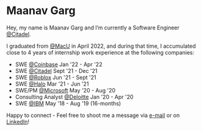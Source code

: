 
<h1 align="left">Maanav Garg</h1>

Hey, my name is Maanav Garg and I’m currently a Software Engineer [@Citadel](https://www.citadel.com).

I graduated from [@MacU](https://www.eng.mcmaster.ca/cas/programs/degree-options/basc/computer-science) in April 2022, and during that time, I accumulated close to 4 years of internship work experience at the following companies:
* SWE [@Coinbase](https://www.coinbase.com) Jan '22 - Apr '22
* SWE [@Citadel](https://www.citadel.com) Sept '21 - Dec '21
* SWE [@Roblox](https://corp.roblox.com) Jun '21 - Sept '21
* SWE [@Halo](https://www.halo.science) Mar '21 - Jun '21
* SWE/PM [@Microsoft](https://www.microsoft.com) May '20 - Aug '20
* Consulting Analyst [@Deloitte](https://www2.deloitte.com/) Jan '20 - Apr '20
* SWE [@IBM](https://www.ibm.com) May '18 - Aug '19 (16-months)


Happy to connect - Feel free to shoot me a message via [e-mail](mailto:maanavgarg@icloud.com) or on [LinkedIn](https://www.linkedin.com/in/maanavgarg/)!
